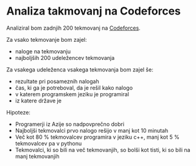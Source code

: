 # Analiza takmovanj na Codeforces

Analiziral bom zadnjih 200 tekmovanj na [Codeforces](https://codeforces.com).

Za vsako tekmovanje bom zajel:
* naloge na tekmovanju
* najboljših 200 udeležencev tekmovanja

Za vsakega udeleženca vsakega tekmovanja bom zajel še:
* rezultate pri posameznih nalogah
* čas, ki ga je potreboval, da je rešil kako nalogo
* v katerem programskem jeziku je programiral
* iz katere države je

Hipoteze:
* Programerji iz Azije so nadpovprečno dobri
* Najboljši tekmovalci prvo nalogo rešijo v manj kot 10 minutah
* Več kot 80 % tekmovalcev programira v jeziku c++, manj kot 5 % tekmovalcev pa v pythonu
* Tekmovalci, ki so bili na več tekmovanjih, so bolši kot tisti, ki so bili na manj tekmovanjih